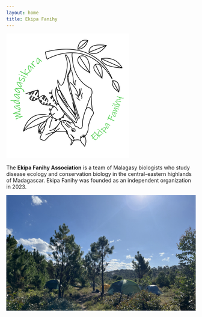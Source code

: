 ```yaml
---
layout: home
title: Ekipa Fanihy
---
```


<img src="/assets/team/EkipaFanihyLogoWhite.png" alt="bat" class="img-thumbnail float-start col-md-3" />

The **Ekipa Fanihy Association** is a team of Malagasy biologists who study disease ecology and conservation biology in the central-eastern highlands of Madagascar. Ekipa Fanihy was founded as an independent organization in 2023.

<img src="/assets/Ekipa_camp.jpg" class="img-fluid" />
